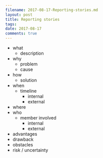 ```yaml
---
filename: 2017-08-17-Reporting-stories.md
layout: post
title: Reporting stories
tags: 
date: 2017-08-17
comments: true
---
```


* what
    * description
* why
    * problem
    * cause
* how
    * solution
* when
    * timeline
        * internal
        * external
* where
* who
    * member involved
        * internal
        * external
* advantages
* drawback
* obstacles
* risk / uncertainty